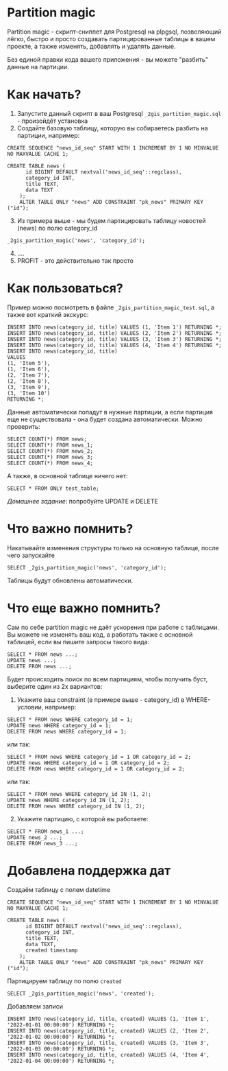Partition magic
===============

Partition magic - скрипт-сниппет для Postgresql на plpgsql, позволяющий лёгко, быстро и просто создавать партицированные таблицы в вашем проекте, а также изменять, добавлять и удалять данные.

Без единой правки кода вашего приложения - вы можете "разбить" данные на партиции.

Как начать?
===========

1. Запустите данный скрипт в ваш Postgresql ```_2gis_partition_magic.sql``` - произойдёт установка
2. Создайте базовую таблицу, которую вы собираетесь разбить на партиции, например:
```
CREATE SEQUENCE "news_id_seq" START WITH 1 INCREMENT BY 1 NO MINVALUE NO MAXVALUE CACHE 1;

CREATE TABLE news (
	  id BIGINT DEFAULT nextval('news_id_seq'::regclass),
	  category_id INT,
	  title TEXT,
	  data TEXT
	);
	ALTER TABLE ONLY "news" ADD CONSTRAINT "pk_news" PRIMARY KEY ("id");
```
3. Из примера выше - мы будем партицировать таблицу новостей (news) по полю category_id
```
_2gis_partition_magic('news', 'category_id');
```
4. ....
5. PROFIT - это действительно так просто

Как пользоваться?
=================
Пример можно посмотреть в файле ```_2gis_partition_magic_test.sql```, а также вот краткий экскурс:

```
INSERT INTO news(category_id, title) VALUES (1, 'Item 1') RETURNING *;
INSERT INTO news(category_id, title) VALUES (2, 'Item 2') RETURNING *;
INSERT INTO news(category_id, title) VALUES (3, 'Item 3') RETURNING *;
INSERT INTO news(category_id, title) VALUES (4, 'Item 4') RETURNING *;
INSERT INTO news(category_id, title)
VALUES
(1, 'Item 5'),
(1, 'Item 6'),
(2, 'Item 7'),
(2, 'Item 8'),
(3, 'Item 9'),
(3, 'Item 10')
RETURNING *;
```

Данные автоматически попадут в нужные партиции, а если партиция еще не существовала - она будет создана автоматически. Можно проверить:
```
SELECT COUNT(*) FROM news;
SELECT COUNT(*) FROM news_1;
SELECT COUNT(*) FROM news_2;
SELECT COUNT(*) FROM news_3;
SELECT COUNT(*) FROM news_4;
```

А также, в основной таблице ничего нет:
```
SELECT * FROM ONLY test_table;
```

*Домашнее задание*: попробуйте UPDATE и DELETE

Что важно помнить?
==================
Накатывайте изменения структуры только на основную таблице, после чего запускайте 
```
SELECT _2gis_partition_magic('news', 'category_id');
```
Таблицы будут обновлены автоматически.

Что еще важно помнить?
==================

Сам по себе partition magic не даёт ускорения при работе с таблицами. Вы можете не изменять ваш код, а работать также с основной таблицей, если вы пишите запросы такого вида:
```
SELECT * FROM news ...;
UPDATE news ...;
DELETE FROM news ...;
```

Будет происходить поиск по всем партициям, чтобы получить буст, выберите один из 2х вариантов:
1. Укажите ваш constraint (в примере выше - category_id) в WHERE-условии, например:
```
SELECT * FROM news WHERE category_id = 1;
UPDATE news WHERE category_id = 1;
DELETE FROM news WHERE category_id = 1;
```
или так:
```
SELECT * FROM news WHERE category_id = 1 OR category_id = 2;
UPDATE news WHERE category_id = 1 OR category_id = 2;
DELETE FROM news WHERE category_id = 1 OR category_id = 2;
```
или так:
```
SELECT * FROM news WHERE category_id IN (1, 2);
UPDATE news WHERE category_id IN (1, 2);
DELETE FROM news WHERE category_id IN (1, 2);
```
2. Укажите партицию, с которой вы работаете:
```
SELECT * FROM news_1 ...;
UPDATE news_2 ...;
DELETE FROM news_3 ...;
```

Добавлена поддержка дат
==================
Создаём таблицу с полем datetime
```
CREATE SEQUENCE "news_id_seq" START WITH 1 INCREMENT BY 1 NO MINVALUE NO MAXVALUE CACHE 1;

CREATE TABLE news (
	  id BIGINT DEFAULT nextval('news_id_seq'::regclass),
	  category_id INT,
	  title TEXT,
	  data TEXT,
	  created timestamp
	);
	ALTER TABLE ONLY "news" ADD CONSTRAINT "pk_news" PRIMARY KEY ("id");
```

Партицируем таблицу по полю `created`
```
SELECT _2gis_partition_magic('news', 'created');
```

Добавляем записи
```
INSERT INTO news(category_id, title, created) VALUES (1, 'Item 1', '2022-01-01 00:00:00') RETURNING *;
INSERT INTO news(category_id, title, created) VALUES (2, 'Item 2', '2022-01-02 00:00:00') RETURNING *;
INSERT INTO news(category_id, title, created) VALUES (3, 'Item 3', '2022-01-03 00:00:00') RETURNING *;
INSERT INTO news(category_id, title, created) VALUES (4, 'Item 4', '2022-01-04 00:00:00') RETURNING *;
```
